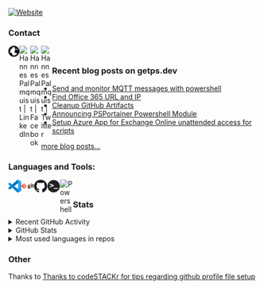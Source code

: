 [![Website](https://img.shields.io/website?label=getps.dev&style=for-the-badge&url=https%3A%2F%2Fgetps.dev)](https://getps.dev)

### Contact
[<img align="left" alt="getps.dev" width="22px" src="https://raw.githubusercontent.com/iconic/open-iconic/master/svg/globe.svg" />][website]
[<img align="left" alt="Hannes Palmquist | LinkedIn" width="22px" src="https://cdn.jsdelivr.net/npm/simple-icons@v3/icons/linkedin.svg" />][linkedin]
[<img align="left" alt="Hannes Palmquist | Facebook" width="22px" src="https://cdn.jsdelivr.net/npm/simple-icons@v3/icons/facebook.svg" />][facebook]
[<img align="left" alt="Hannes Palmquist | Twitter" width="22px" src="https://cdn.jsdelivr.net/npm/simple-icons@v3/icons/twitter.svg" />][twitter]
<br/>

### Recent blog posts on getps.dev

<!-- BLOG-POST-LIST:START -->
- [Send and monitor MQTT messages with powershell](https://getps.dev/blog/new-module-psmqtt)
- [Find Office 365 URL and IP](https://getps.dev/blog/find-office365-url-and-ip)
- [Cleanup GitHub Artifacts](https://getps.dev/blog/cleanup-github-artifacts)
- [Announcing PSPortainer Powershell Module](https://getps.dev/blog/announcing-psportainer)
- [Setup Azure App for Exchange Online unattended access for scripts](https://getps.dev/blog/setup-azure-app-for-exchange-online)
<!-- BLOG-POST-LIST:END -->

[more blog posts...][blog]

### Languages and Tools:

[<img align="left" alt="Visual Studio Code" width="26px" src="https://raw.githubusercontent.com/github/explore/80688e429a7d4ef2fca1e82350fe8e3517d3494d/topics/visual-studio-code/visual-studio-code.png" />][website]
[<img align="left" alt="Git" width="26px" src="https://raw.githubusercontent.com/github/explore/80688e429a7d4ef2fca1e82350fe8e3517d3494d/topics/git/git.png" />][website]
[<img align="left" alt="GitHub" width="26px" src="https://raw.githubusercontent.com/github/explore/78df643247d429f6cc873026c0622819ad797942/topics/github/github.png" />][website]
[<img align="left" alt="Terminal" width="26px" src="https://raw.githubusercontent.com/github/explore/80688e429a7d4ef2fca1e82350fe8e3517d3494d/topics/terminal/terminal.png" />][website]
[<img align="left" alt="Powershell" width="26px" src="https://cdn.jsdelivr.net/npm/simple-icons@3.13.0/icons/powershell.svg" />][website]

<br/>

### Stats

<details>
  <summary>Recent GitHub Activity</summary>
  
<!--START_SECTION:activity-->
1. 🚀 Published release [v0.2.0-preview0020](https://github.com/hanpq/PSImmich/releases/tag/v0.2.0-preview0020) in [hanpq/PSImmich](https://github.com/hanpq/PSImmich)
2. 🚀 Published release [v0.2.0-preview0019](https://github.com/hanpq/PSImmich/releases/tag/v0.2.0-preview0019) in [hanpq/PSImmich](https://github.com/hanpq/PSImmich)
3. 🚀 Published release [v0.2.0-preview0018](https://github.com/hanpq/PSImmich/releases/tag/v0.2.0-preview0018) in [hanpq/PSImmich](https://github.com/hanpq/PSImmich)
<!--END_SECTION:activity-->

</details>

<details>
  <summary>GitHub Stats</summary>

  <img alt="Hanpq's GitHub Stats" src="https://github-readme-stats.codestackr.vercel.app/api?username=hanpq&show_icons=true&hide_border=true&text_color=c97849&bg_color=18191a&title_color=f0f1f2" />

</details>

<details>
    <summary>Most used languages in repos</summary>
    <img alt="Most used languages in repos" src="https://github-readme-stats.vercel.app/api/top-langs/?username=hanpq&layout=compact&text_color=c97849&bg_color=18191a&title_color=f0f1f2" />
</details>

### Other

Thanks to [Thanks to codeSTACKr for tips regarding github profile file setup][codeSTACKr]

[website]: https://getps.dev
[blog]: https://getps.dev/blog
[twitter]: https://https://twitter.com/PalmquistHannes
[linkedin]: https://https://www.linkedin.com/in/hannes-palmquist-732b5647
[facebook]: https://www.facebook.com/hannes.palmquist
[codeSTACKr]: https://github.com/codeSTACKr